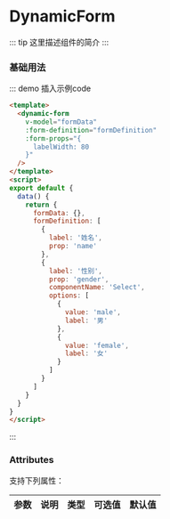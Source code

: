 
# DynamicForm

::: tip
这里描述组件的简介
:::

### 基础用法
::: demo
插入示例code
```html
<template>
  <dynamic-form
    v-model="formData"
    :form-definition="formDefinition"
    :form-props="{
      labelWidth: 80
    }"
  />
</template>
<script>
export default {
  data() {
    return {
      formData: {},
      formDefinition: [
        {
          label: '姓名',
          prop: 'name'
        },
        {
          label: '性别',
          prop: 'gender',
          componentName: 'Select',
          options: [
            {
              value: 'male',
              label: '男'
            },
            {
              value: 'female',
              label: '女'
            }
          ]
        }
      ]
    }
  }
}
</script>
```
::: 



### Attributes

支持下列属性：

| 参数          | 说明            | 类型            | 可选值                 | 默认值   |
|-------------  |---------------- |---------------- |---------------------- |-------- |

